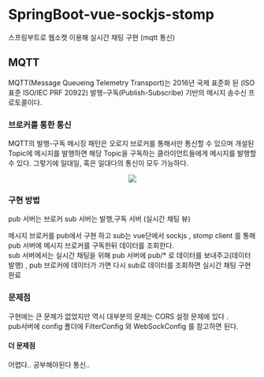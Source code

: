 # SpringBoot-vue-sockjs-stomp
스프링부트로 웹소켓 이용해 실시간 채팅 구현 (mqtt 통신)

## MQTT
MQTT(Message Queueing Telemetry Transport)는 2016년 국제 표준화 된 (ISO 표준 ISO/IEC PRF 20922) 발행-구독(Publish-Subscribe) 기반의 메시지 송수신 프로토콜이다.

### 브로커를 통한 통신
MQTT의 발행-구독 메시징 패턴은 오로지 브로커를 통해서만 통신할 수 있으며 개설된 Topic에 메시지를 발행하면 해당 Topic을 구독하는 클라이언트들에게 메시지를 발행할 수 있다.
그렇기에 일대일, 혹은 일대다의 통신이 모두 가능하다.
<p align="center"><img src="https://miro.medium.com/max/1170/1*lKWgSNIYc1Pil5FFoAHMkA.png" /></p>

### 구현 방법
pub 서버는 브로커 
sub 서버는 발행,구독 서버 (실시간 채팅 뷰)

메시지 브로커를 pub에서 구현 하고 sub는 vue단에서 sockjs , stomp client 를 통해 pub 서버에 메시지 브로커를 구독한뒤 데이터를 조회한다.<br />
sub 서버에서는 실시간 채팅을 위해 pub 서버에 pub/* 로 데이터를 보내주고(데이터 발행) , pub 브로커에 데이터가 가면 다시 sub로 데이터를 조회하면 실시간 채팅 구현 완료

### 문제점 
구현에는 큰 문제가 없었지만 역시 대부분의 문제는 CORS 설정 문제에 있다 .<br />
pub서버에 config 폴더에 FilterConfig 와 WebSockConfig 를 참고하면 된다.


#### 더 문제점 
어렵다.. 공부해야된다 통신..

